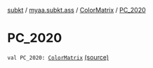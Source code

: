 [subkt](../../index.md) / [myaa.subkt.ass](../index.md) / [ColorMatrix](index.md) / [PC_2020](./-p-c_2020.md)

# PC_2020

`val PC_2020: `[`ColorMatrix`](index.md) [(source)](https://github.com/Myaamori/SubKt/blob/0.1.19/src/main/kotlin/myaa/subkt/ass/parser.kt#L730)